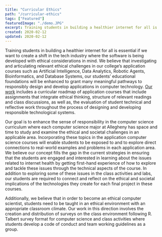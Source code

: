 ```yaml
---
title: "Curricular Ethics"
path: "/curricular-ethics"
tags: ["Featured"]
featuredImage: "./demo.JPG"
excerpt: Training students in building a healthier internet for all is essential if we want to create a shift in the tech industry where the software is being developed with ethical considerations in mind.
created: 2020-02-12
updated: 2020-02-12
---
```


Training students in building a healthier internet for all is essential if we want to create a shift in the tech industry where the software is being developed with ethical considerations in mind. We believe that investigating and articulating relevant ethical challenges in our college’s application courses such as Artificial Intelligence, Data Analytics, Robotic Agents, Bioinformatics, and Database Systems, our students’ educational foundations will be enhanced to grant many meaningful pathways to responsibly design and develop applications in computer technology. [Our work](https://github.com/Allegheny-Mozilla-Fellows/curricularEthics) includes a curricular roadmap of application courses that include assignments that integrate ethical thinking, structure of relevant readings and class discussions, as well as, the evaluation of student technical and reflective work throughout the process of designing and developing responsible technological systems.

Our goal is to enhance the sense of responsibility in the computer science curriculum where each computer science major at Allegheny has space and time to study and examine the ethical and societal challenges in an applicable area. Incorporating these topics in the application computer science courses will enable students to be exposed to and to explore direct connections to real-world examples and problems in each application area. We believe our concept fills the gap in the current strategies in ensuring that the students are engaged and interested in learning about the issues related to internet health by getting first-hand experience of how to explore and tackle these issues through the technical aspects of the course. In addition to exploring some of these issues in the class activities and labs, our students are required to connect and reflect on the ethical and societal implications of the technologies they create for each final project in these courses.

Additionally, we believe that in order to become an ethical computer scientist, students need to be taught in an ethical environment with an appropriate classroom climate. Our work in this direction involves the creation and distribution of surveys on the class environment following R. Talbert survey format for computer science and class activities where students develop a code of conduct and team working guidelines as a group.
